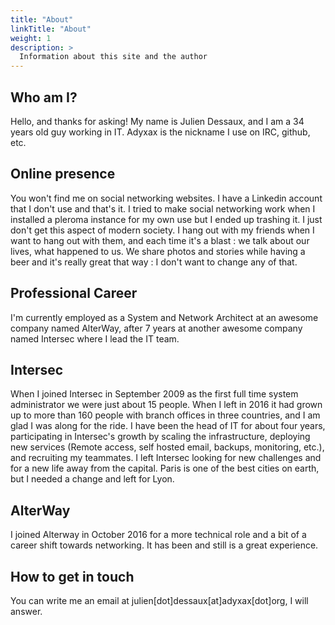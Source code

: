 ```yaml
---
title: "About"
linkTitle: "About"
weight: 1
description: >
  Information about this site and the author
---
```


## Who am I?

Hello, and thanks for asking! My name is Julien Dessaux, and I am a 34 years old guy working in IT. Adyxax is the nickname I use on IRC, github, etc.

## Online presence

You won't find me on social networking websites. I have a Linkedin account that I don't use and that's it. I tried to make social networking work when I installed a pleroma instance
for my own use but I ended up trashing it. I just don't get this aspect
of modern society. I hang out with my friends when I want to hang out with them, and each time it's a blast : we talk about our lives, what happened to us. We share photos and
stories while having a beer and it's really great that way : I don't want to change any of that.

## Professional Career

I'm currently employed as a System and Network Architect at an awesome company named AlterWay, after 7 years at another awesome company named Intersec where I lead the IT team.

## Intersec

When I joined Intersec in September 2009 as the first full time system administrator we were just about 15 people. When I left in 2016 it had grown up to more than 160 people with
branch offices in three countries, and I am glad I was along for the ride. I have been the head of IT for about four years, participating in Intersec's growth by scaling the
infrastructure, deploying new services (Remote access, self hosted email, backups, monitoring, etc.), and recruiting my teammates. I left Intersec looking for new challenges and
for a new life away from the capital. Paris is one of the best cities on earth, but I needed a change and left for Lyon.

## AlterWay

I joined Alterway in October 2016 for a more technical role and a bit of a career shift towards networking. It has been and still is a great experience.

## How to get in touch

You can write me an email at julien[dot]dessaux[at]adyxax[dot]org, I will answer.
